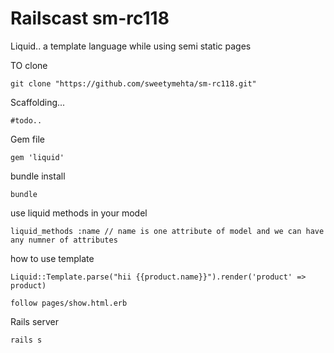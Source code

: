 
Railscast sm-rc118
==================

Liquid..
a template language while using semi static pages


TO clone
```
git clone "https://github.com/sweetymehta/sm-rc118.git"
```


Scaffolding...
```
#todo..
```
Gem file
```
gem 'liquid'
```
bundle install
```
bundle
```
use liquid methods in your model
```
liquid_methods :name // name is one attribute of model and we can have any numner of attributes
```
how to use template
```
Liquid::Template.parse("hii {{product.name}}").render('product' => product)

follow pages/show.html.erb
```

Rails server
```
rails s
```



